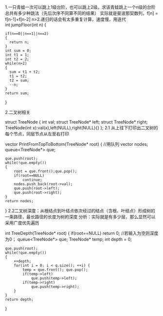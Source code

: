 1.一只青蛙一次可以跳上1级台阶，也可以跳上2级。求该青蛙跳上一个n级的台阶总共有多少种跳法（先后次序不同算不同的结果）
实际就是斐波那契数列，f[n] = f[n-1]+f[n-2] n>2.递归的话会有太多重复计算，速度慢，用迭代    
int jumpFloor(int n)
{
    
    if(n==0||n==1||n==2)
    {
      return n;
    }
    int sum = 0;
    int t1 = 1;
    int t2 = 2;
    while(n>2)
    {
      sum = t1 + t2;
      t1 = t2;
      t2 = sum;
      --n;
    }
    return sum;
}

2.二叉树相关  

struct TreeNode
{
    int val;
    struct TreeNode* left;
    struct TreeNode* right;
    TreeNode(int x):val(x),left(NULL),right(NULL){}
};
2.1 从上往下打印出二叉树的每个节点，同层节点从左至右打印  
    
vector<int> PrintFromTopToBottom(TreeNode* root)
{
    //用队列
    vector<int> nodes;
    queue<TreeNode*> que;
    
    que.push(root);
    while(!que.empty())
    {
        root = que.front();que.pop();
        if(root==NULL)
            continue;
        nodes.push_back(root->val);
        que.push(root->left);
        que.push(root->right);
    }
    return nodes;
}
2.2二叉树深度：从根结点到叶结点依次经过的结点（含根、叶结点）形成树的一条路径，最长路径的长度为树的深度
分析：实际就是有多少层，那么显然可以采用广度优先遍历  
  
int TreeDepth(TreeNode* root)
{
    if(root==NULL)
        return 0;  //若输入为空则深度为0；
    queue<TreeNode*> que;
    TreeNode* temp;
    int depth = 0;
    
    que.push(root);
    while(!que.empty())
    {
        ++depth;
        for(int i = 0; i < q.size(); ++i) {
            temp = que.front(); que.pop();
            if(temp->left)
                que.push(temp->left);
            if(temp->right)
                que.push(temp->right);
        }
    }
    return depth;
}
